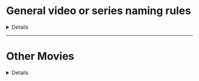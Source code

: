 # General video or series naming rules

<details>

### Episode naming rules
🟢 To scrape episodes, the file name must contain at least `x episodes/episodes/episodes`, `EPxx`  
🟢 If the file name is only `x episode/episode/episode` `EPxx` and does not contain `x season`, `SxxExx`, it will be recognized as episode x of **Season 1** by default  
🟢 Accurate to scrape x season x episode, the file name **must** contain `SxxExx` `x season x episode` `x season  

### Episode naming
`The.Walking.Dead.S01E01.2010.mp4`  
`The.Vampire.Diaries.S01E13.2010.720p.BluRay.x264.AC3-CMCT.mkv`

## Video naming
![](/images/example33.png)

`Inception.2010.UHD.BluRay.1080p.DTS.HDR.x265-TnP.mkv`  
`Kung.Fu.Hustle.2004.BluRay.1080p.x265.10bit.2Audio.MNHD-FRDS.mkv`  
`The Martian.2015.mp4`  
`Resident Evil.2002.1080p.mp4`  

### Naming suffix

> As a technical mark only, the program only adds labels and watermarks to the cover image in the NFO file based on the file name, and does not detect the file content;
> The developer is not responsible for the content of the file and does not represent any specific position

Please open the folded content below to view

<details>

| Watermark type | Video file name |
|------|-----------------|
| 4K | `xxxxxx-4k.mp4` |
| 8K | `xxxxxx-8k.mp4` |
| Original disk(ISO) | `xxxxxx.iso` |

### Custom watermark image file
* It is recommended that the size be `769 x 374` or a PNG image with similar proportions (must contain a transparent layer or the reading will fail)

* Create a new `watermarks` directory under the `.mdc` directory in the current user directory. If there are files named below in the newly created directory, the original watermark image of the program will be overwritten (case sensitive)

| Watermark type | Watermark file name |
|------|-----------|
| Subtitles | `SUB.png` |
| 4K | `4K.png` |
| 8K | `8K.png` |
| Original disk(ISO) | `ISO.png` |

</details>

</details>

---

# Other Movies

<details>

Used to scrape movies sold in Japan that are named after numbers, for example:
> The following pictures are from the Internet and are for reference only. The copyright belongs to the copyright holder.

![](/images/example11.png)

### No need to judge case

| Video type | File name |
|----------------|-------------------------------------------------------|
| Ordinary video | `xxx-888.mp4` |
| Multi-episode videos | `xxx-777-CD1.mp4` `xxx-777-CD2.mp4` If other suffixes are included - CD is placed last |
| DMM/FANZA | `test00114.mp4` |
| FC2 | `FC2-666666.mp4` |
| Fantia | `FANTIA-666666.mp4` |
| DLsite | `VJ555555.mp4` `RJ444444.mp4` |
| Getchu | `GETCHU-123456.mp4` `item654321.mp4` |
| Gcolle | `gcolle-987654.mp4` |

### Naming suffix

> As a technical mark only, the program only adds labels and watermarks to the cover image in the NFO file based on the file name, and does not detect the file content;
> The developer is not responsible for the content of the file, nor does it represent any specific position

Please open the folded content below to view

<details>

| Watermark type | Video file name |
|-------------|---------------------------------|
| Outflow | `xxx-555-leak.mp4` |
| AI demosaicing | `xxx-444-hack.mp4` |
| 4K | `xxx-333-4k.mp4` |
| VR | `ddd-555-vr.mp4` |
| Original disk(ISO) | `xxx-xxx.iso` |

### Custom watermark image file
The recommended size is `769 x 374` or a PNG image with similar proportions (must contain a transparent layer or the reading will fail)
Create a new `watermarks` directory under the `.mdc` directory in the current user directory. If there are files named below in the newly created directory, the original watermark image of the program will be overwritten (case sensitive)

| Watermark type | Watermark file name |
|--------|------------------|
| Subtitles | `SUB.png` |
| 4K | `4K.png` |
| 8K | `8K.png` |
| Original disk | `ISO.png` |
| Outflow | `LEAK.png` |
| VR | `VR.png` |
| Infantry | `UNCENSORED.png` |

</details>

</details>
